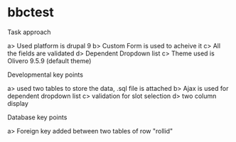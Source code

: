 # bbctest

Task approach

a> Used platform is drupal 9
b> Custom Form is used to acheive it
c> All the fields are validated
d> Dependent Dropdown list
c> Theme used is Olivero 9.5.9 (default theme)

Developmental key points

a> used two tables to store the data, .sql file is attached
b> Ajax is used for dependent dropdown list
c> validation for slot selection
d> two column display

Database key points

a> Foreign key added between two tables of row "rollid"
